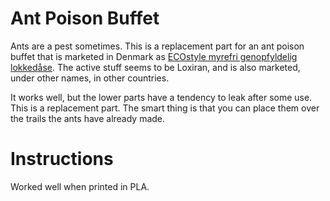 # Ant Poison Buffet

Ants are a pest sometimes. This is a replacement part for an ant poison buffet that is marketed in Denmark as [ECOstyle myrefri genopfyldelig lokkedåse](http://ecostyle.dk/MyreFri-genopfyldelige-lokkedaase). The active stuff seems to be Loxiran, and is also marketed, under other names, in other countries.

It works well, but the lower parts have a tendency to leak after some use. This is a replacement part. The smart thing is that you can place them over the trails the ants have already made.

# Instructions

Worked well when printed in PLA.
